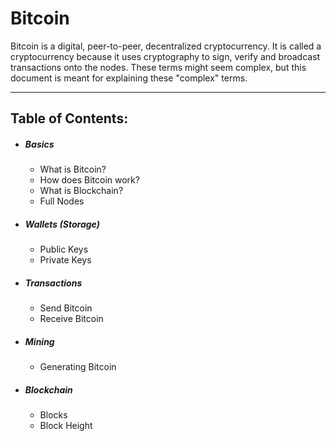 # Bitcoin

Bitcoin is a digital, peer-to-peer, decentralized cryptocurrency. It is called a cryptocurrency because it uses cryptography to sign, verify and broadcast transactions onto the nodes. These terms might seem complex, but this document is meant for explaining these "complex" terms.
***
## Table of Contents:
- ##### Basics
  - What is Bitcoin?
  - How does Bitcoin work?
  - What is Blockchain?
  - Full Nodes
- ##### Wallets (Storage)
  - Public Keys
  - Private Keys
- ##### Transactions
  - Send Bitcoin
  - Receive Bitcoin
- ##### Mining
  - Generating Bitcoin
- ##### Blockchain
  - Blocks
  - Block Height
